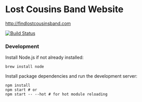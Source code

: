 # Lost Cousins Band Website

http://findlostcousinsband.com

[![Build Status](https://travis-ci.org/thomasdashney/lc-web.svg?branch=master)](https://travis-ci.org/thomasdashney/lc-web)

### Development

Install Node.js if not already installed:
```
brew install node
```

Install package dependencies and run the development server:
```
npm install
npm start # or
npm start -- --hot # for hot module reloading
```
